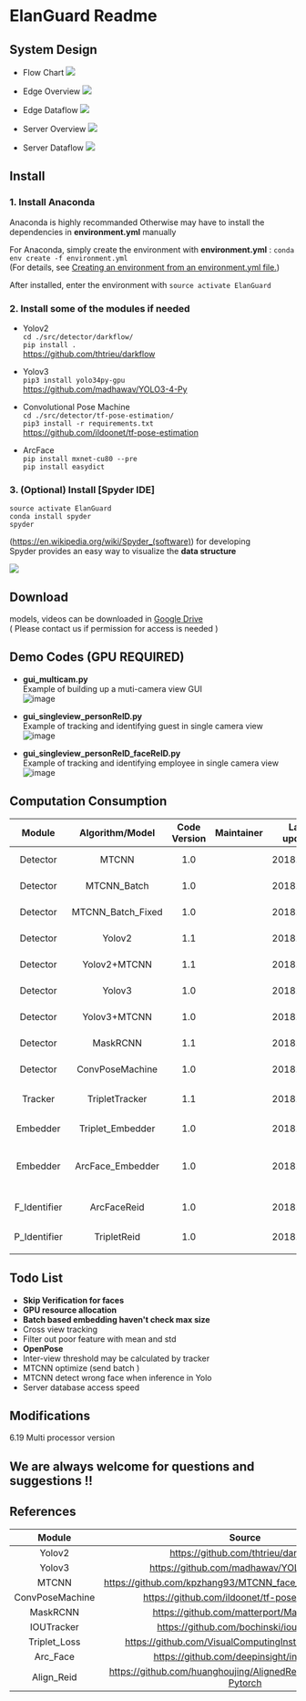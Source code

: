 # ElanGuard Readme

## System Design
* Flow Chart
![](https://i.imgur.com/CdoaQFa.png)    

* Edge Overview
![](https://i.imgur.com/grgDfMI.png)

* Edge Dataflow
![](https://i.imgur.com/Q0sZyDq.png)
  
* Server Overview
![](https://i.imgur.com/NXoUymS.png)    

* Server Dataflow
![](https://i.imgur.com/8hOTOwc.png)    


## Install

### 1. Install Anaconda  
Anaconda is highly recommanded
Otherwise may have to install the dependencies in **environment.yml** manually   

For Anaconda, simply create the environment with **environment.yml** :
`conda env create -f environment.yml`   
(For details, see [Creating an environment from an environment.yml file.](https://conda.io/docs/user-guide/tasks/manage-environments.html#create-env-file-manually))

After installed, enter the environment with
`source activate ElanGuard`   


### 2. Install some of the modules if needed
* Yolov2         
    `cd ./src/detector/darkflow/`  
    `pip install .`  
    https://github.com/thtrieu/darkflow  

* Yolov3           
    `pip3 install yolo34py-gpu`  
    https://github.com/madhawav/YOLO3-4-Py  

* Convolutional Pose Machine         
    `cd ./src/detector/tf-pose-estimation/`  
    `pip3 install -r requirements.txt`  
    https://github.com/ildoonet/tf-pose-estimation  

* ArcFace         
    `pip install mxnet-cu80 --pre`  
    `pip install easydict`  
    

### 3. (Optional) Install [Spyder IDE]  
`source activate ElanGuard`  
`conda install spyder`  
`spyder`  

(https://en.wikipedia.org/wiki/Spyder_(software)) for developing  
Spyder provides an easy way to visualize the **data structure**   

![](https://imgur.com/a/qtrikgg)


## Download
models, videos can be downloaded in [Google Drive](https://drive.google.com/drive/u/1/folders/0AOm-AQbL-WhpUk9PVA)  
( Please contact us if permission for access is needed )


## Demo Codes (GPU REQUIRED)
* **gui_multicam.py**  
Example of building up a muti-camera view GUI  
![image](https://github.com/chunhanl/ElanGuard_Public/blob/master/image/DemoGif/gui_multicam.gif)  

* **gui_singleview_personReID.py**  
Example of tracking and identifying guest in single camera view
![image](https://github.com/chunhanl/ElanGuard_Public/blob/master/image/DemoGif/gui_singleview_personReID.gif)  


* **gui_singleview_personReID_faceReID.py**  
Example of tracking and identifying employee in single camera view
![image](https://github.com/chunhanl/ElanGuard_Public/blob/master/image/DemoGif/gui_singleview_personReID_faceReID.gif)  



## Computation Consumption
| Module     | Algorithm/Model  | Code Version | Maintainer | Last update | Data Memory | GPU Memory | Computation Time(ms/frame)                 |
| :--------: | :--------------: | :----------: | :--------: | :---------: | :---------: | :--------: | :------------------------:                 | 
| Detector   | MTCNN            | 1.0          |            | 2018.06.04  | :---------: | :--------: |                                            |
| Detector   | MTCNN_Batch      | 1.0          |            | 2018.06.04  | :---------: | :--------: | 50                                         |
| Detector   | MTCNN_Batch_Fixed| 1.0          |            | 2018.06.05  | :---------: | :--------: | 10                                         |
| Detector   | Yolov2           | 1.1          |            | 2018.05.21  | :---------: | :--------: | 4                                          | 
| Detector   | Yolov2+MTCNN     | 1.1          |            | 2018.05.21  | :---------: | :--------: | 30                                         |
| Detector   | Yolov3           | 1.0          |            | 2018.06.04  | :---------: | :--------: | 90                                         | 
| Detector   | Yolov3+MTCNN     | 1.0          |            | 2018.06.04  | :---------: | :--------: |                                            |
| Detector   | MaskRCNN         | 1.1          |            | 2018.05.21  | :---------: | :--------: | 30                                         | 
| Detector   | ConvPoseMachine  | 1.0          |            | 2018.05.09  | :---------: | :--------: |                                            | 
| | | | | | | | | 
| Tracker    | TripletTracker   | 1.1          |            | 2018.06.19  | :---------: | :--------: |                                            | 
| | | | | | | | | 
| Embedder   | Triplet_Embedder | 1.0          |            | 2018.06.19  | :---------: | :--------: | With Batch: 1.4/person                     | 
| Embedder   | ArcFace_Embedder | 1.0          |            | 2018.06.19  | :---------: | :--------: | With Batch: 3/person ; Image:   18/person  | 
| | | | | | | | | 
| F_Identifier    | ArcFaceReid | 1.0          |            | 2018.06.19  | :---------: | :--------: |                                            |
| | | | | | | | | 
| P_Identifier    | TripletReid | 1.0          |            | 2018.06.19  | :---------: | :--------: |                                            |
| | | | | | | | | 

## Todo List
* **Skip Verification for faces**
* **GPU resource allocation**
* **Batch based embedding haven't check max size**
* Cross view tracking
* Filter out poor feature with mean and std
* **OpenPose** 
* Inter-view threshold may be calculated by tracker
* MTCNN optimize (send batch )
* MTCNN detect wrong face when inference in Yolo
* Server database access speed

## Modifications
6.19 Multi processor version

## **We are always welcome for questions and suggestions  !!**

## References
| Module             | Source                                                                                                             |
| :----------------: | :----------------------------------------------------------------------------------------------------------------: |
| Yolov2             | https://github.com/thtrieu/darkflow |
| Yolov3             | https://github.com/madhawav/YOLO3-4-Py |
| MTCNN              | https://github.com/kpzhang93/MTCNN_face_detection_alignment |
| ConvPoseMachine    | https://github.com/ildoonet/tf-pose-estimation |
| MaskRCNN           | https://github.com/matterport/Mask_RCNN |
| IOUTracker         | https://github.com/bochinski/iou-tracker |
| Triplet_Loss       | https://github.com/VisualComputingInstitute/triplet-reid |
| Arc_Face           | https://github.com/deepinsight/insightface |
| Align_Reid         | https://github.com/huanghoujing/AlignedReID-Re-Production-Pytorch |
